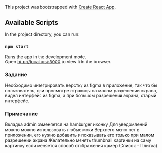 This project was bootstrapped with [Create React App](https://github.com/facebook/create-react-app).

## Available Scripts

In the project directory, you can run:

### `npm start`

Runs the app in the development mode.<br />
Open [http://localhost:3000](http://localhost:3000) to view it in the browser.


### Задание

Необходимо интегрировать верстку из figma в приложение, так что бы пользователь, при просмотре страницы на малом разрешении экрана, видел интерфейс из figma, а при большом разрешении экрана, старый интерфейс.

### Примечание

Вкладка admin заменяется на hamburger иконку
Для уведомлений можно можно использовать любые моки
Верхнего меню нет в приложении, его нужно добавить и показывать его только при малом разрешении экрана
Желательно менять thumbnail картинки на саму картинку если меняется способ отображения камер (Список - Плитка)
